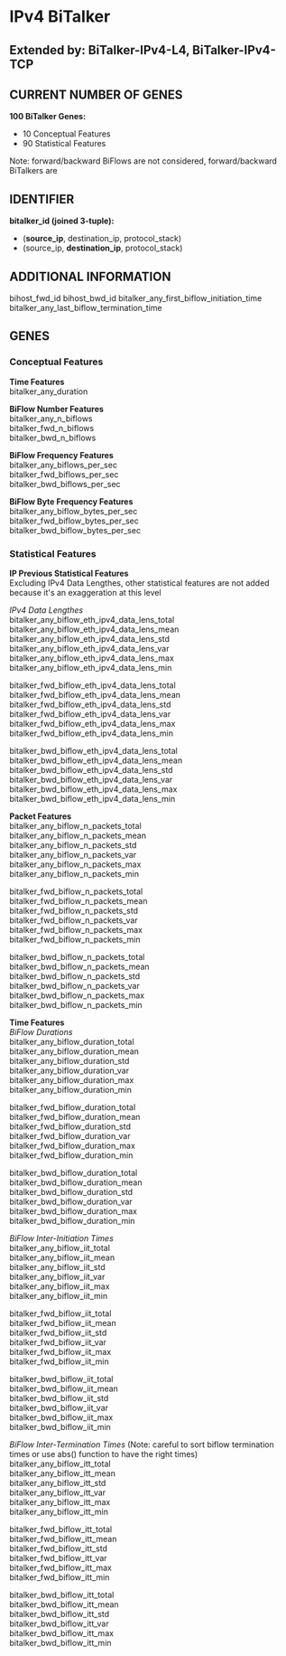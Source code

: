 # IPv4 BiTalker
## Extended by: BiTalker-IPv4-L4, BiTalker-IPv4-TCP
## CURRENT NUMBER OF GENES
**100 BiTalker Genes:**  
- 10 Conceptual Features
- 90 Statistical Features

Note: forward/backward BiFlows are not considered, forward/backward BiTalkers are  

## IDENTIFIER
**bitalker_id (joined 3-tuple):**  
- (**source_ip**, destination_ip, protocol_stack)
- (source_ip, **destination_ip**, protocol_stack)

## ADDITIONAL INFORMATION
bihost_fwd_id
bihost_bwd_id
bitalker_any_first_biflow_initiation_time  
bitalker_any_last_biflow_termination_time  

## GENES
### Conceptual Features
**Time Features**  
bitalker_any_duration  

**BiFlow Number Features**  
bitalker_any_n_biflows  
bitalker_fwd_n_biflows  
bitalker_bwd_n_biflows  

**BiFlow Frequency Features**  
bitalker_any_biflows_per_sec  
bitalker_fwd_biflows_per_sec  
bitalker_bwd_biflows_per_sec  

**BiFlow Byte Frequency Features**  
bitalker_any_biflow_bytes_per_sec  
bitalker_fwd_biflow_bytes_per_sec  
bitalker_bwd_biflow_bytes_per_sec  

### Statistical Features
**IP Previous Statistical Features**  
Excluding IPv4 Data Lengthes, other statistical features are not added because it's an exaggeration at this level  

*IPv4 Data Lengthes*  
bitalker_any_biflow_eth_ipv4_data_lens_total  
bitalker_any_biflow_eth_ipv4_data_lens_mean  
bitalker_any_biflow_eth_ipv4_data_lens_std  
bitalker_any_biflow_eth_ipv4_data_lens_var  
bitalker_any_biflow_eth_ipv4_data_lens_max  
bitalker_any_biflow_eth_ipv4_data_lens_min  

bitalker_fwd_biflow_eth_ipv4_data_lens_total  
bitalker_fwd_biflow_eth_ipv4_data_lens_mean  
bitalker_fwd_biflow_eth_ipv4_data_lens_std  
bitalker_fwd_biflow_eth_ipv4_data_lens_var  
bitalker_fwd_biflow_eth_ipv4_data_lens_max  
bitalker_fwd_biflow_eth_ipv4_data_lens_min  

bitalker_bwd_biflow_eth_ipv4_data_lens_total  
bitalker_bwd_biflow_eth_ipv4_data_lens_mean  
bitalker_bwd_biflow_eth_ipv4_data_lens_std  
bitalker_bwd_biflow_eth_ipv4_data_lens_var  
bitalker_bwd_biflow_eth_ipv4_data_lens_max  
bitalker_bwd_biflow_eth_ipv4_data_lens_min  

**Packet Features**  
bitalker_any_biflow_n_packets_total  
bitalker_any_biflow_n_packets_mean  
bitalker_any_biflow_n_packets_std  
bitalker_any_biflow_n_packets_var  
bitalker_any_biflow_n_packets_max  
bitalker_any_biflow_n_packets_min  

bitalker_fwd_biflow_n_packets_total  
bitalker_fwd_biflow_n_packets_mean  
bitalker_fwd_biflow_n_packets_std  
bitalker_fwd_biflow_n_packets_var  
bitalker_fwd_biflow_n_packets_max  
bitalker_fwd_biflow_n_packets_min  

bitalker_bwd_biflow_n_packets_total  
bitalker_bwd_biflow_n_packets_mean  
bitalker_bwd_biflow_n_packets_std  
bitalker_bwd_biflow_n_packets_var  
bitalker_bwd_biflow_n_packets_max  
bitalker_bwd_biflow_n_packets_min  

**Time Features**  
*BiFlow Durations*  
bitalker_any_biflow_duration_total  
bitalker_any_biflow_duration_mean  
bitalker_any_biflow_duration_std  
bitalker_any_biflow_duration_var  
bitalker_any_biflow_duration_max  
bitalker_any_biflow_duration_min  

bitalker_fwd_biflow_duration_total  
bitalker_fwd_biflow_duration_mean  
bitalker_fwd_biflow_duration_std  
bitalker_fwd_biflow_duration_var  
bitalker_fwd_biflow_duration_max  
bitalker_fwd_biflow_duration_min  

bitalker_bwd_biflow_duration_total  
bitalker_bwd_biflow_duration_mean  
bitalker_bwd_biflow_duration_std  
bitalker_bwd_biflow_duration_var  
bitalker_bwd_biflow_duration_max  
bitalker_bwd_biflow_duration_min  

*BiFlow Inter-Initiation Times*  
bitalker_any_biflow_iit_total  
bitalker_any_biflow_iit_mean  
bitalker_any_biflow_iit_std  
bitalker_any_biflow_iit_var  
bitalker_any_biflow_iit_max  
bitalker_any_biflow_iit_min  

bitalker_fwd_biflow_iit_total  
bitalker_fwd_biflow_iit_mean  
bitalker_fwd_biflow_iit_std  
bitalker_fwd_biflow_iit_var  
bitalker_fwd_biflow_iit_max  
bitalker_fwd_biflow_iit_min  

bitalker_bwd_biflow_iit_total  
bitalker_bwd_biflow_iit_mean  
bitalker_bwd_biflow_iit_std  
bitalker_bwd_biflow_iit_var  
bitalker_bwd_biflow_iit_max  
bitalker_bwd_biflow_iit_min  

*BiFlow Inter-Termination Times* (Note: careful to sort biflow termination times or use abs() function to have the right times)  
bitalker_any_biflow_itt_total  
bitalker_any_biflow_itt_mean  
bitalker_any_biflow_itt_std  
bitalker_any_biflow_itt_var  
bitalker_any_biflow_itt_max  
bitalker_any_biflow_itt_min  

bitalker_fwd_biflow_itt_total  
bitalker_fwd_biflow_itt_mean  
bitalker_fwd_biflow_itt_std  
bitalker_fwd_biflow_itt_var  
bitalker_fwd_biflow_itt_max  
bitalker_fwd_biflow_itt_min  

bitalker_bwd_biflow_itt_total  
bitalker_bwd_biflow_itt_mean  
bitalker_bwd_biflow_itt_std  
bitalker_bwd_biflow_itt_var  
bitalker_bwd_biflow_itt_max  
bitalker_bwd_biflow_itt_min  